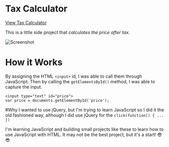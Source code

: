 # Tax Calculator
[View Tax Calculator](https://narulakeshav.github.io/tax-calculator)

This is a little side project that *calculates the price after tax.*

![Screenshot](http://goo.gl/D09XbK)

# How it Works
By assigning the HTML `<input>` id, I was able to call them through JavaScript.
Then by calling the `getElementsById()` method, I was able to capture the input.


```
<input type="text" id="price">
var price = documents.getElementById('price');
```

#Why
I wanted to use jQuery, but I'm trying to learn JavaScript so I did it the old fashioned way, although I did use jQuery for the `click(function() { ... })`

I'm learning JavaScript and building small projects like these to learn how to use JavaScript with HTML.
It may not be the best project, but it's a start! 😎😎